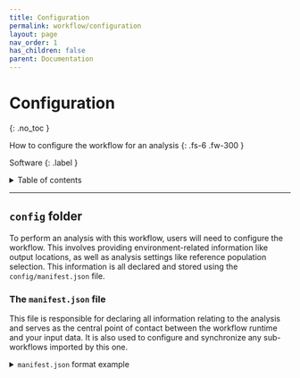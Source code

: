 ```yaml
---
title: Configuration
permalink: workflow/configuration
layout: page
nav_order: 1
has_children: false
parent: Documentation
---
```


# Configuration
{: .no_toc }

How to configure the workflow for an analysis
{: .fs-6 .fw-300 }

Software
{: .label }


<details markdown="block">
  <summary>
    Table of contents
  </summary>
  {: .text-delta }
1. TOC
{:toc}
</details>

---

## `config` folder

To perform an analysis with this workflow, users will need to configure the workflow. This involves providing environment-related information like output locations, as well as analysis settings like reference population selection. This information is all declared and stored using the `config/manifest.json` file.

<h3>The <code>manifest.json</code> file</h3>

This file is responsible for declaring all information relating to the analysis and serves as the central point of contact between the workflow runtime and your input data. It is also used to configure and synchronize any sub-workflows imported by this one.

<details markdown="block">
  <summary>
    <code>manifest.json</code> format example
  </summary>
  {: .text-delta }

  <dl>
    <dt>fishers-test <code>&lt;object&gt;</code></dt>
    <dd>
      <dl>
        <dt><i>cluster_name</i> <code>&lt;str&gt;</code></dt>
        <dd>The name of the cluster-level declared in your <code>samples.csv</code> annotations for which you would like to declare a reference population for pair-wise testing.</dd>
      </dl>
    </dd>
    <dt>output-dir <code>&lt;Array&lt;Str&gt;&gt;</code></dt>
    <dd>A list representing the file-path for the location at which the workflow should save its output. If the folder does not exist, the workflow will automatically create it.</dd>
  </dl>

  ```json
  {
      "fishers-test": {
          "my_cluster": "my_population_of_interest"
      },
      "output-dir": [
          "/",
          "path",
          "to",
          "my",
          "output",
          "location"
      ]
  }
  ```
</details>
